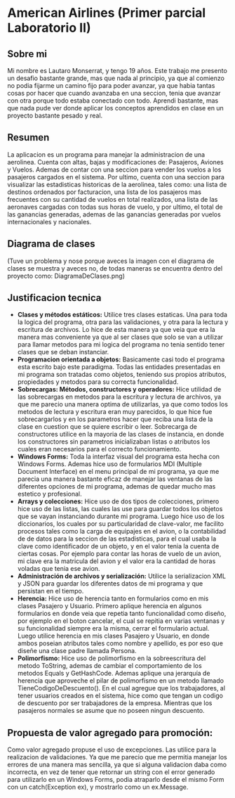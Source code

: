 # American Airlines (Primer parcial Laboratorio II)


## Sobre mi
Mi nombre es Lautaro Monserrat, y tengo 19 años. Este trabajo me presento un desafio bastante grande, mas que nada al principio, ya que al comienzo no podia fijarme un camino fijo para poder avanzar, ya que habia tantas cosas por hacer que cuando avanzaba en una seccion, tenia que avanzar con otra porque todo estaba conectado con todo. Aprendi bastante, mas que nada pude ver donde aplicar los conceptos aprendidos en clase en un proyecto bastante pesado y real.

## Resumen
La aplicacion es un programa para manejar la administracion de una aerolinea. Cuenta con altas, bajas y modificaciones de: Pasajeros, Aviones y Vuelos. Ademas de contar con una seccion para vender los vuelos a los pasajeros cargados en el sistema. Por ultimo, cuenta con una seccion para visualizar las estadisticas historicas de la aerolinea, tales como: una lista de destinos ordenados por facturacion, una lista de los pasajeros mas frecuentes con su cantidad de vuelos en total realizados, una lista de las aeronaves cargadas con todas sus horas de vuelo, y por ultimo, el total de las ganancias generadas, ademas de las ganancias generadas por vuelos internacionales y nacionales.

## Diagrama de clases
(Tuve un problema y nose porque aveces la imagen con el diagrama de clases se muestra y aveces no, de todas maneras se encuentra dentro del proyecto como: DiagramaDeClases.png)
![]()

## Justificacion tecnica
- **Clases y métodos estáticos:** Utilice tres clases estaticas. Una para toda la logica del programa, otra para las validaciones, y otra para la lectura y escritura de archivos. Lo hice de esta manera ya que veia que era la manera mas conveniente ya que al ser clases que solo se van a utilizar para llamar metodos para mi logica del programa no tenia sentido tener clases que se deban instanciar.
- **Programacion orientada a objetos:** Basicamente casi todo el programa esta escrito bajo este paradigma. Todas las entidades presentadas en mi programa son tratadas como objetos, teniendo sus propios atributos, propiedades y metodos para su correcta funcionalidad.
- **Sobrecargas: Métodos, constructores y operadores:** Hice utilidad de las sobrecargas en metodos para la escritura y lectura de archivos, ya que me parecio una manera optima de utilizarlas, ya que como todos los metodos de lectura y escritura eran muy parecidos, lo que hice fue sobrecargarlos y en los parametros hacer que reciba una lista de la clase en cuestion que se quiere escribir o leer. Sobrecarga de constructores utilice en la mayoria de las clases de instancia, en donde los constructores sin parametros inicializaban listas o atributos los cuales eran necesarios para el correcto funcionamiento.
- **Windows Forms:** Toda la interfaz visual del programa esta hecha con Windows Forms. Ademas hice uso de formularios MDI (Multiple Document Interface) en el menu principal de mi programa, ya que me parecia una manera bastante eficaz de manejar las ventanas de las diferentes opciones de mi programa, ademas de quedar mucho mas estetico y profesional.
- **Arrays y colecciones:** Hice uso de dos tipos de colecciones, primero hice uso de las listas, las cuales las use para guardar todos los objetos que se vayan instanciando durante mi programa. Luego hice uso de los diccionarios, los cuales por su particularidad de clave-valor, me facilito procesos tales como la carga de equipajes en el avion, o la contabilidad de de datos para la seccion de las estadisticas, para el cual usaba la clave como identificador de un objeto, y en el valor tenia la cuenta de ciertas cosas. Por ejemplo para contar las horas de vuelo de un avion, mi clave era la matricula del avion y el valor era la cantidad de horas voladas que tenia ese avion.
- **Administración de archivos y serialización:** Utilice la serializacion XML y JSON para guardar los diferentes datos de mi programa y que persistan en el tiempo.
- **Herencia:** Hice uso de herencia tanto en formularios como en mis clases Pasajero y Usuario. Primero aplique herencia en algunos formularios en donde veia que repetia tanto funcionalidad como diseño, por ejemplo en el boton cancelar, el cual se repitia en varias ventanas y su funcionalidad siempre era la misma, cerrar el formulario actual. Luego utilice herencia en mis clases Pasajero y Usuario, en donde ambos poseian atributos tales como nombre y apellido, es por eso que diseñe una clase padre llamada Persona. 
- **Polimorfismo:** Hice uso de polimorfismo en la sobreescritura del metodo ToString, ademas de cambiar el comportamiento de los metodos Equals y GetHashCode. Ademas aplique una jerarquía de herencia que aproveche el pilar de polimorfismo en un metodo llamado TieneCodigoDeDescuento(). En el cual agregue que los trabajadores, al tener usuarios creados en el sistema, hice como que tengan un codigo de descuento por ser trabajadores de la empresa. Mientras que los pasajeros normales se asume que no poseen ningun descuento.  

## Propuesta de valor agregado para promoción:
Como valor agregado propuse el uso de excepciones. Las utilice para la realizacion de validaciones. Ya que me parecio que me permitia manejar los errores de una manera mas sencilla, ya que si alguna validacion daba como incorrecta, en vez de tener que retornar un string con el error generado para utilizarlo en un Windows Forms, podia atraparlo desde el mismo Form con un catch(Exception ex), y mostrarlo como un ex.Message.